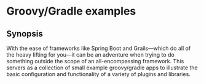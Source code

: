 Groovy/Gradle examples
===

Synopsis
---
With the ease of frameworks like Spring Boot and Grails—which do all of the heavy lifting for you—it can be an adventure when trying to do something outside the scope of an all-encompassing framework. This servers as a collection of small example groovy/gradle apps to illustrate the basic configuration and functionality of a variety of plugins and libraries.

